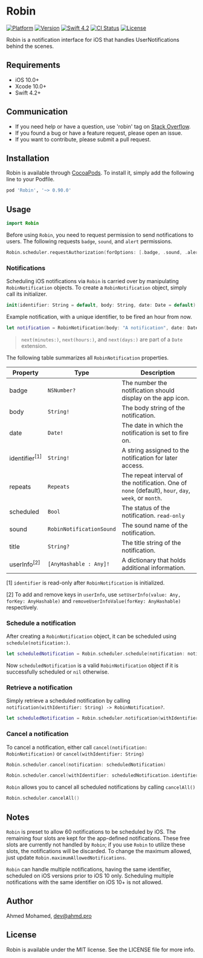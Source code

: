 # Robin

[![Platform](https://img.shields.io/cocoapods/p/Robin.svg?style=flat)](http://cocoapods.org/pods/Robin)
[![Version](https://img.shields.io/cocoapods/v/Robin.svg?style=flat)](http://cocoapods.org/pods/Robin)
[![Swift 4.2](https://img.shields.io/badge/Swift-4-orange.svg?style=flat)](https://swift.org)
[![CI Status](http://img.shields.io/travis/ahmdx/Robin.svg?style=flat)](https://travis-ci.org/ahmdx/Robin)
[![License](https://img.shields.io/cocoapods/l/Robin.svg?style=flat)](http://cocoapods.org/pods/Robin)

Robin is a notification interface for iOS that handles UserNotifications behind the scenes.

## Requirements

- iOS 10.0+
- Xcode 10.0+
- Swift 4.2+

## Communication

- If you need help or have a question, use 'robin' tag on [Stack Overflow](http://stackoverflow.com/questions/tagged/robin).
- If you found a bug or have a feature request, please open an issue.
- If you want to contribute, please submit a pull request.

## Installation

Robin is available through [CocoaPods](http://cocoapods.org). To install
it, simply add the following line to your Podfile.

```ruby
pod 'Robin', '~> 0.90.0'
```

## Usage

```swift
import Robin
```

Before using `Robin`, you need to request permission to send notifications to users. The following requests `badge`, `sound`, and `alert` permissions.

```swift
Robin.scheduler.requestAuthorization(forOptions: [.badge, .sound, .alert])
```

### Notifications

Scheduling iOS notifications via `Robin` is carried over by manipulating `RobinNotification` objects. To create a `RobinNotification` object, simply call its initializer.

```swift
init(identifier: String = default, body: String, date: Date = default)
```

Example notification, with a unique identifier, to be fired an hour from now.

```swift
let notification = RobinNotification(body: "A notification", date: Date().next(hours: 1))
```

> `next(minutes:)`, `next(hours:)`, and `next(days:)` are part of a `Date` extension.

The following table summarizes all `RobinNotification` properties.

| Property | Type | Description |
| --- | --- | --- |
| badge | `NSNumber?` | The number the notification should display on the app icon. |
| body | `String!` | The body string of the notification. |
| date | `Date!` | The date in which the notification is set to fire on. |
| identifier<sup>[1]</sup> | `String!` | A string assigned to the notification for later access. |
| repeats | `Repeats` | The repeat interval of the notification. One of `none` (default), `hour`, `day`, `week`, or `month`.|
| scheduled | `Bool` | The status of the notification. `read-only` |
| sound | `RobinNotificationSound` | The sound name of the notification. |
| title | `String?` | The title string of the notification. |
| userInfo<sup>[2]</sup> | `[AnyHashable : Any]!` | A dictionary that holds additional information. |

[1] `identifier` is read-only after `RobinNotification` is initialized.

[2] To add and remove keys in `userInfo`, use `setUserInfo(value: Any, forKey: AnyHashable)` and `removeUserInfoValue(forKey: AnyHashable)` respectively.

### Schedule a notification

After creating a `RobinNotification` object, it can be scheduled using `schedule(notification:)`.

```swift
let scheduledNotification = Robin.scheduler.schedule(notification: notification)
```

Now `scheduledNotification` is a valid `RobinNotification` object if it is successfully scheduled or `nil` otherwise.

### Retrieve a notification

Simply retrieve a scheduled notification by calling `notification(withIdentifier: String) -> RobinNotification?`.

```swift
let scheduledNotification = Robin.scheduler.notification(withIdentifier: "identifier")
```

### Cancel a notification

To cancel a notification, either call `cancel(notification: RobinNotification)` or `cancel(withIdentifier: String)`

```swift
Robin.scheduler.cancel(notification: scheduledNotification)
```

```swift
Robin.scheduler.cancel(withIdentifier: scheduledNotification.identifier)
```

`Robin` allows you to cancel all scheduled notifications by calling `cancelAll()`

```swift
Robin.scheduler.cancelAll()
```

## Notes

`Robin` is preset to allow 60 notifications to be scheduled by iOS. The remaining four slots are kept for the app-defined notifications. These free slots are currently not handled by `Robin`; if you use `Robin` to utilize these slots, the notifications will be discarded. To change the maximum allowed, just update `Robin.maximumAllowedNotifications`.

`Robin` can handle multiple notifications, having the same identifier, scheduled on iOS versions prior to iOS 10 only. Scheduling multiple notifications with the same identifier on iOS 10+ is not allowed.

## Author

Ahmed Mohamed, dev@ahmd.pro

## License

Robin is available under the MIT license. See the LICENSE file for more info.
